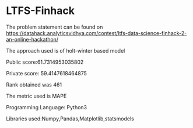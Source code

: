 # LTFS-Finhack
The problem statement can be found on https://datahack.analyticsvidhya.com/contest/ltfs-data-science-finhack-2-an-online-hackathon/

The approach used is of holt-winter based model

Public score:61.7314953035802

Private score: 59.4147618464875

Rank obtained was 461

The metric used is MAPE

Programming Language: Python3

Libraries used:Numpy,Pandas,Matplotlib,statsmodels
